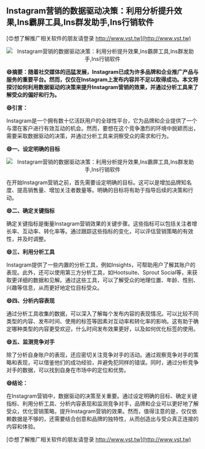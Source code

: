 ## **Instagram营销的数据驱动决策：利用分析提升效果,Ins霸屏工具,Ins群发助手,Ins行销软件**

[😍想了解推广相关软件的朋友请登录 http://www.vst.tw](http://www.vst.tw)

 <center><img src="https://vst.tw/MP4/tuiguang/png/2.png" alt="Instagram营销的数据驱动决策：利用分析提升效果,Ins霸屏工具,Ins群发助手,Ins行销软件"></center>

**😄摘要：随着社交媒体的迅猛发展，Instagram已成为许多品牌和企业推广产品与服务的重要平台。然而，仅仅在Instagram上发布内容并不足以取得成功。本文将探讨如何利用数据驱动的决策来提升Instagram营销的效果，并通过分析工具来了解受众的偏好和行为。**

**😄引言：**

Instagram是一个拥有数十亿活跃用户的全球性平台，它为品牌和企业提供了一个与潜在客户进行有效互动的机会。然而，要想在这个竞争激烈的环境中脱颖而出，需要采取数据驱动的决策，并通过分析工具来洞察受众的需求和行为。

**😄一、设定明确的目标**

 <center><img src="https://vst.tw/MP4/tuiguang/png/2.png" alt="Instagram营销的数据驱动决策：利用分析提升效果,Ins霸屏工具,Ins群发助手,Ins行销软件"></center>

在开始Instagram营销之前，首先需要设定明确的目标。这可以是增加品牌知名度、提高销售量、增加关注者数量等。明确的目标将有助于指导后续的决策和行动。

**😄二、确定关键指标**

确定关键指标是衡量Instagram营销效果的关键步骤。这些指标可以包括关注者增长率、互动率、转化率等。通过跟踪这些指标的变化，可以评估营销策略的有效性，并及时调整。

**😄三、利用分析工具**

Instagram提供了一些内置的分析工具，例如Insights，可帮助用户了解其账户的表现。此外，还可以使用第三方分析工具，如Hootsuite、Sprout Social等，来获取更详细的数据和见解。通过这些工具，可以了解受众的地理位置、年龄、性别、兴趣等信息，从而更好地定位目标受众。

**😄四、分析内容表现**

通过分析工具收集的数据，可以深入了解每个发布内容的表现情况。可以比较不同类型的内容、发布时间、使用的标签等因素对互动率和转化率的影响。这有助于确定哪种类型的内容更受欢迎，什么时间发布效果更好，以及如何优化标签的使用。

**😄五、监测竞争对手**

除了分析自身账户的表现，还应密切关注竞争对手的活动。通过观察竞争对手的策略和表现，可以借鉴他们的成功经验，并避免犯同样的错误。同时，通过分析竞争对手的数据，可以找到自身在市场中的定位和优势。

**😄结论：**

在Instagram营销中，数据驱动的决策至关重要。通过设定明确的目标、确定关键指标、利用分析工具、分析内容表现和监测竞争对手，品牌和企业可以更好地了解受众，优化营销策略，提升Instagram营销的效果。然而，值得注意的是，仅仅依赖数据是不够的，还需要结合创意和品牌的独特性，从而创造出与受众真正连接的内容和体验。

[😍想了解推广相关软件的朋友请登录 http://www.vst.tw](http://www.vst.tw)



